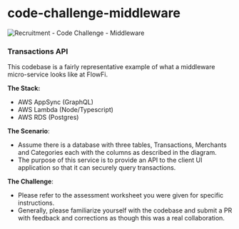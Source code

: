 # code-challenge-middleware

![Recruitment - Code Challenge - Middleware](https://github.com/flowfi-recruitment/code-challenge-middleware/assets/1407046/fa324d46-1552-48d5-80f0-e22f57395eee)

### Transactions API

This codebase is a fairly representative example of what a middleware micro-service looks like at FlowFi.

**The Stack:**
* AWS AppSync (GraphQL)
* AWS Lambda (Node/Typescript)
* AWS RDS (Postgres) 

**The Scenario**:

* Assume there is a database with three tables, Transactions, Merchants and Categories each with the columns as described in the diagram.
* The purpose of this service is to provide an API to the client UI application so that it can securely query transactions.

**The Challenge**:

* Please refer to the assessment worksheet you were given for specific instructions.
* Generally, please familiarize yourself with the codebase and submit a PR with feedback and corrections as though this was a real collaboration.

